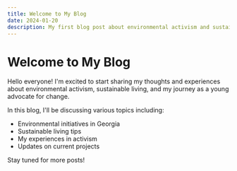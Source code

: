 ```yaml
---
title: Welcome to My Blog
date: 2024-01-20
description: My first blog post about environmental activism and sustainable living
---
```


# Welcome to My Blog

Hello everyone! I'm excited to start sharing my thoughts and experiences about environmental activism, sustainable living, and my journey as a young advocate for change.

In this blog, I'll be discussing various topics including:
- Environmental initiatives in Georgia
- Sustainable living tips
- My experiences in activism
- Updates on current projects

Stay tuned for more posts!
